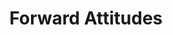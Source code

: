 ---
inv_num: 2011-118
add_credit:
url: 2011-118-forward-attitudes
title: Forward Attitudes
year: '2011'
display_year: '2011'
medium: 'Old Navy techno hoodie, iPod touch, clothes rack, Steely Dan mp3.  '
dims: 68 x 24 x 23 inches
pitch: ​Sound sculpture where a Steely Dan mp3 plays through ears buds on an Old Navy
  "TECHNO" hoodie.
ps:
live_url:
youtube:
related_code:
subheading:
download:
commission:
layout: things-i-made
---
